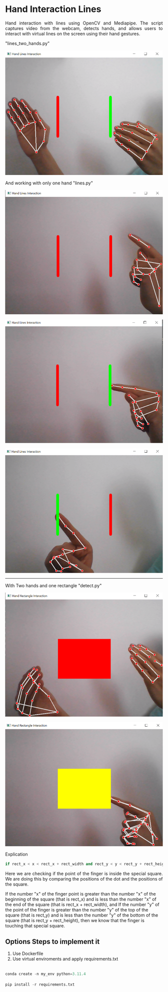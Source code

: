 # Hand Interaction Lines
<p align="justify">
Hand interaction with lines using OpenCV and Mediapipe. The script captures video from the webcam, detects hands, and allows users to interact with virtual lines on the screen using their hand gestures.
</p>

"lines_two_hands.py"
<p align="center">
  <img src="README-images\two-hands.png" alt="StepLast">
</p>

<p align="justify">
And working with only one hand "lines.py"
</p>

<p align="center">
  <img src="README-images\lines_hand_red.PNG" alt="StepLast">
</p>

<p align="center">
  <img src="README-images\line_hand_green.PNG" alt="StepLast">
</p>

<p align="center">
  <img src="README-images\line-hand-left-green.PNG" alt="StepLast">
</p>


----
With Two hands and  one rectangle  "detect.py"

<p align="center">
  <img src="README-images\two_hands_rectangle.png" alt="StepLast">
</p>

<p align="center">
  <img src="README-images\hand_yellow.PNG" alt="StepLast">
</p>


Explication 

```python
if rect_x < x < rect_x + rect_width and rect_y < y < rect_y + rect_height:
```

<p align="justify">
Here we are checking if the point of the finger is inside the special square. We are doing this by comparing the positions of the dot and the positions of the square.

If the number "x" of the finger point is greater than the number "x" of the beginning of the square (that is rect_x) and is less than the number "x" of the end of the square (that is rect_x + rect_width), and If the number "y" of the point of the finger is greater than the number "y" of the top of the square (that is rect_y) and is less than the number "y" of the bottom of the square (that is rect_y + rect_height), then we know that the finger is touching that special square.
</p>


## Options Steps to implement it

1. Use Dockerfile 
2. Use virtual enviroments and apply  requirements.txt 
```python

conda create -n my_env python=3.11.4

pip install -r requirements.txt
```